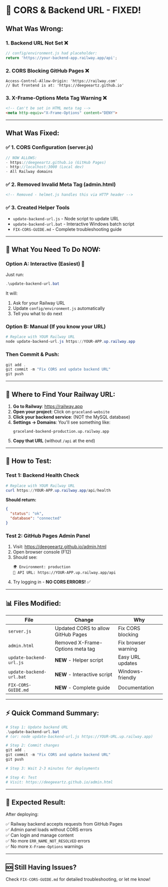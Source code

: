 # 🎯 CORS & Backend URL - FIXED!

## What Was Wrong:

### 1. Backend URL Not Set ❌
```javascript
// config/environment.js had placeholder:
return 'https://your-backend-app.railway.app/api';
```

### 2. CORS Blocking GitHub Pages ❌
```
Access-Control-Allow-Origin: 'https://railway.com' 
// But frontend is at: 'https://deegeeartz.github.io'
```

### 3. X-Frame-Options Meta Tag Warning ❌
```html
<!-- Can't be set in HTML meta tag -->
<meta http-equiv="X-Frame-Options" content="DENY">
```

---

## What Was Fixed:

### ✅ 1. CORS Configuration (server.js)
```javascript
// NOW ALLOWS:
- https://deegeeartz.github.io (GitHub Pages)
- http://localhost:3000 (Local dev)
- All Railway domains
```

### ✅ 2. Removed Invalid Meta Tag (admin.html)
```html
<!-- Removed - helmet.js handles this via HTTP header -->
```

### ✅ 3. Created Helper Tools
- `update-backend-url.js` - Node script to update URL
- `update-backend-url.bat` - Interactive Windows batch script
- `FIX-CORS-GUIDE.md` - Complete troubleshooting guide

---

## 🚀 What You Need To Do NOW:

### Option A: Interactive (Easiest) 🎯

Just run:
```powershell
.\update-backend-url.bat
```

It will:
1. Ask for your Railway URL
2. Update `config/environment.js` automatically
3. Tell you what to do next

### Option B: Manual (If you know your URL)

```powershell
# Replace with YOUR Railway URL
node update-backend-url.js https://YOUR-APP.up.railway.app
```

### Then Commit & Push:

```powershell
git add .
git commit -m "Fix CORS and update backend URL"
git push
```

---

## 📍 Where to Find Your Railway URL:

1. **Go to Railway**: https://railway.app
2. **Open your project**: Click on `graceland-website`
3. **Click your backend service**: (NOT the MySQL database)
4. **Settings → Domains**: You'll see something like:
   ```
   graceland-backend-production.up.railway.app
   ```
5. **Copy that URL** (without `/api` at the end)

---

## 🧪 How to Test:

### Test 1: Backend Health Check
```powershell
# Replace with YOUR Railway URL
curl https://YOUR-APP.up.railway.app/api/health
```

**Should return:**
```json
{
  "status": "ok",
  "database": "connected"
}
```

### Test 2: GitHub Pages Admin Panel

1. Visit: https://deegeeartz.github.io/admin.html
2. Open browser console (F12)
3. Should see:
   ```
   🌍 Environment: production
   🔗 API URL: https://YOUR-APP.up.railway.app/api
   ```
4. Try logging in - **NO CORS ERRORS!** ✅

---

## 📊 Files Modified:

| File | Change | Why |
|------|--------|-----|
| `server.js` | Updated CORS to allow GitHub Pages | Fix CORS blocking |
| `admin.html` | Removed X-Frame-Options meta tag | Fix browser warning |
| `update-backend-url.js` | **NEW** - Helper script | Easy URL updates |
| `update-backend-url.bat` | **NEW** - Interactive script | Windows-friendly |
| `FIX-CORS-GUIDE.md` | **NEW** - Complete guide | Documentation |

---

## ⚡ Quick Command Summary:

```powershell
# Step 1: Update backend URL
.\update-backend-url.bat
# (or: node update-backend-url.js https://YOUR-URL.up.railway.app)

# Step 2: Commit changes
git add .
git commit -m "Fix CORS and update backend URL"
git push

# Step 3: Wait 2-3 minutes for deployments

# Step 4: Test
# Visit: https://deegeeartz.github.io/admin.html
```

---

## 🎉 Expected Result:

After deploying:

✅ Railway backend accepts requests from GitHub Pages  
✅ Admin panel loads without CORS errors  
✅ Can login and manage content  
✅ No more `ERR_NAME_NOT_RESOLVED` errors  
✅ No more `X-Frame-Options` warnings  

---

## 🆘 Still Having Issues?

Check `FIX-CORS-GUIDE.md` for detailed troubleshooting, or let me know!
